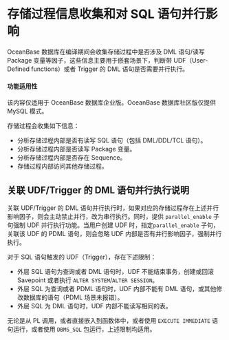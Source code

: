 # 存储过程信息收集和对 SQL 语句并行影响

OceanBase 数据库在编译期间会收集存储过程中是否涉及 DML 语句/读写 Package 变量等因子，这些信息主要用于嵌套场景下，判断带 UDF（User-Defined functions）或者 Trigger 的 DML 语句是否需要并行执行。

  <main id="notice" >
    <h4>功能适用性</h4>
    <p>该内容仅适用于 OceanBase 数据库企业版。OceanBase 数据库社区版仅提供 MySQL 模式。</p>
  </main>

存储过程会收集如下信息：

* 分析存储过程内部是否有读写 SQL 语句（包括 DML/DDL/TCL 语句）。
* 分析存储过程内部是否读写 Package 变量。
* 分析存储过程内部是否存在 Sequence。
* 存储过程内部访问其他存储过程。

## 关联 UDF/Trigger 的 DML 语句并行执行说明

关联 UDF/Trigger 的 DML 语句并行执行时，如果对应的存储过程存在上述并行影响因子，则会主动禁止并行，改为串行执行。同时，提供 `parallel_enable` 子句强制 UDF 并行执行功能。当用户创建 UDF 时，指定`parallel_enable` 子句，关联该 UDF 的 PDML 语句，则会忽略 UDF 内部是否有并行影响因子，强制并行执行。

对于 SQL 语句触发的 UDF（Trigger），存在下述限制：

* 外层 SQL 语句为查询或者 DML 语句时，UDF 不能结束事务，创建或回滚 Savepoint 或者执行 `ALTER SYSTEM`/`ALTER SESSION`。
* 外层 SQL 为查询或者 PDML 语句时，UDF 内部不能有 DML 语句，或其他修改数据库的语句（PDML 场景未报错）。
* 外层 SQL 为 DML 语句时，UDF 内部不能读写相同的表。

无论是从 PL 调用，或者直接嵌入到函数体中，或者使用 `EXECUTE IMMEDIATE` 语句运行，或者使用 `DBMS_SQL` 包运行，上述限制均适用。
